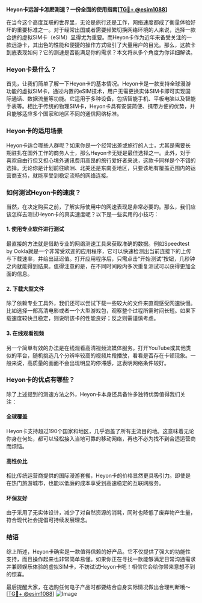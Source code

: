 **Heyon卡远游卡怎麽測速？一份全面的使用指南[[TG💪+ @esim1088](https://t.me/s/esim1088)]**

在当今这个高度互联的世界里，无论是旅行还是工作，网络速度都成了衡量体验好坏的重要标准之一。对于经常出国或者需要频繁切换网络环境的人来说，选择一款合适的虚拟SIM卡（eSIM）显得尤为重要。而Heyon卡作为近年来备受关注的一款远游卡，其出色的性能和便捷的操作方式吸引了大量用户的目光。那么，这款卡到底表现如何？它的测速是否能满足你的需求？本文将从多个角度为你详细解读。

### Heyon卡是什么？

首先，让我们简单了解一下Heyon卡的基本情况。Heyon卡是一款支持全球漫游功能的虚拟SIM卡，通过内置的eSIM技术，用户无需更换实体SIM卡即可实现国际通话、数据流量等功能。它适用于多种设备，包括智能手机、平板电脑以及智能手表等。相比于传统的物理SIM卡，Heyon卡具有安装简便、携带方便的优势，并且能够适应多个国家和地区不同的通信网络标准。

### Heyon卡的适用场景

Heyon卡适合哪些人群呢？如果你是一个经常出差或旅行的人士，尤其是需要长期驻扎在国外工作的商务人士，那么Heyon卡无疑是最佳选择之一。此外，对于喜欢自由行但又担心境外通讯费用高昂的旅行爱好者来说，这款卡同样是个不错的选择。无论你是计划前往欧洲、北美还是东南亚地区，只要该地有覆盖范围内的运营商支持，就能享受到稳定流畅的网络连接。

### 如何测试Heyon卡的速度？

当然，在决定购买之前，了解实际使用中的网速表现是非常必要的。那么，我们应该怎样去测试Heyon卡的真实速度呢？以下是一些实用的小技巧：

#### 1. 使用专业软件进行测试
最直接的方法就是借助专业的网络测速工具来获取准确的数据。例如Speedtest by Ookla就是一个非常受欢迎的应用程序，它可以快速检测出当前连接下的上传与下载速率，并给出延迟值。打开应用程序后，只需点击“开始测试”按钮，几秒钟之内就能得到结果。值得注意的是，在不同时间段内多次重复测试可以获得更加全面的信息。

#### 2. 下载大型文件
除了依赖专业工具外，我们还可以尝试下载一些较大的文件来直观感受网速快慢。比如选择一部高清电影或者一个大型游戏包，观察整个过程所需时间长短。如果下载速度较快且稳定，则说明该卡的性能良好；反之则需谨慎考虑。

#### 3. 在线观看视频
另一个简单有效的办法是在线观看高清视频流媒体服务。打开YouTube或其他类似的平台，随机挑选几个分辨率较高的视频片段播放，看看是否存在卡顿现象。一般来说，高质量的画面不会出现明显的停滞感，这表明网络条件较好。

### Heyon卡的优点有哪些？

除了上述提到的测速方法之外，Heyon卡本身还具备许多独特优势值得我们关注：

#### 全球覆盖
Heyon卡支持超过190个国家和地区，几乎涵盖了所有主流目的地。这意味着无论你身在何处，都可以轻松接入当地可靠的移动网络，再也不必为找不到合适运营商而烦恼。

#### 高性价比
相比传统运营商提供的国际漫游套餐，Heyon卡的价格显然更具吸引力。即使是在热门旅游城市，也能以低廉的成本享受到高速稳定的互联网服务。

#### 环保友好
由于采用了无实体设计，减少了对自然资源的消耗，同时也降低了废弃物产生量，符合现代社会提倡可持续发展理念。

### 结语

综上所述，Heyon卡确实是一款值得信赖的好产品。它不仅提供了强大的功能性支持，而且操作起来也非常简单易懂。如果你正在寻找一款能够满足日常沟通需求并兼顾娱乐体验的虚拟SIM卡，不妨试试Heyon卡吧！相信它会给你带来意想不到的惊喜。

最后提醒大家，在选购任何电子产品时都要结合自身实际情况做出合理判断哦～ [[TG💪+ @esim1088](https://t.me/s/esim1088)] ![Image](https://i.postimg.cc/4NQfJmqS/Snipaste-2025-05-13-00-14-12.png)